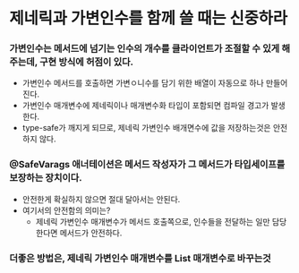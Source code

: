 # 제네릭과 가변인수를 함께 쓸 때는 신중하라

### 가변인수는 메서드에 넘기는 인수의 개수를 클라이언트가 조절할 수 있게 해주는데, 구현 방식에 허점이 있다.
+ 가변인수 메서드를 호출하면 가변ㅇ니수를 담기 위한 배열이 자동으로 하나 만들어진다.
+ 가변인수 매개변수에 제네릭이나 매개변수화 타입이 포함되면 컴파일 경고가 발생한다.
+ type-safe가 깨지게 되므로, 제네릭 가변인수 배개면수에 값을 저장하는것은 안전하지 않다.

### @SafeVarags 애너테이션은 메서드 작성자가 그 메서드가 타입세이프를 보장하는 장치이다.
+ 안전한게 확실하지 않으면 절대 달아서는 안된다.
+ 여기서의 안전함의 의미는?
  + 제네릭 가변인수 매개변수가 메서드 호출쪽으로, 인수들을 전달하는 일만 담당한다면 메서드가 안전하다.

### 더좋은 방법은, 제네릭 가변인수 매개변수를 List 매개변수로 바꾸는것